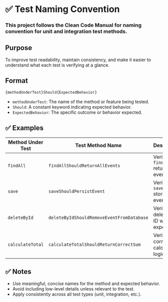 # ✅ Test Naming Convention

### This project follows the Clean Code Manual for naming convention for unit and integration test methods.

## Purpose

To improve test readability, maintain consistency, and make it easier to understand what each test
is verifying at a glance.

## Format

```
{methodUnderTest}Should{ExpectedBehavior}
```

- `methodUnderTest`: The name of the method or feature being tested.
- `Should`: A constant keyword indicating expected behavior.
- `ExpectedBehavior`: The specific outcome or behavior expected.

## ✅ Examples

| Method Under Test | Test Method Name                          | Description                                     |
|-------------------|-------------------------------------------|-------------------------------------------------|
| `findAll`         | `findAllShouldReturnAllEvents`            | Verifies that `findAll()` returns all events.   |
| `save`            | `saveShouldPersistEvent`                  | Verifies that `save()` stores the event.        |
| `deleteById`      | `deleteByIdShouldRemoveEventFromDatabase` | Verifies that deletion by ID works as expected. |
| `calculateTotal`  | `calculateTotalShouldReturnCorrectSum`    | Verifies correct calculation logic.             |

## ✅ Notes

- Use meaningful, concise names for the method and expected behavior.
- Avoid including low-level details unless relevant to the test.
- Apply consistently across all test types (unit, integration, etc.).

